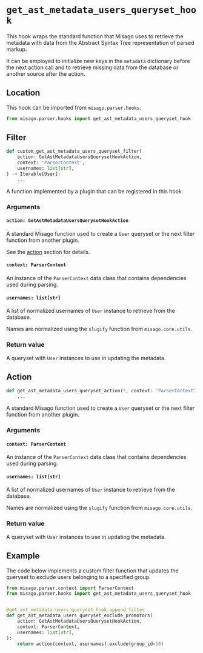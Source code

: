 # `get_ast_metadata_users_queryset_hook`

This hook wraps the standard function that Misago uses to retrieve the metadata with data from the Abstract Syntax Tree representation of parsed markup.

It can be employed to initialize new keys in the `metadata` dictionary before the next action call and to retrieve missing data from the database or another source after the action.


## Location

This hook can be imported from `misago.parser.hooks`:

```python
from misago.parser.hooks import get_ast_metadata_users_queryset_hook
```


## Filter

```python
def custom_get_ast_metadata_users_queryset_filter(
    action: GetAstMetadataUsersQuerysetHookAction,
    context: 'ParserContext',
    usernames: list[str],
) -> Iterable[User]:
    ...
```

A function implemented by a plugin that can be registered in this hook.


### Arguments

#### `action: GetAstMetadataUsersQuerysetHookAction`

A standard Misago function used to create a `User` queryset or the next filter function from another plugin.

See the [action](#action) section for details.


#### `context: ParserContext`

An instance of the `ParserContext` data class that contains dependencies used during parsing.


#### `usernames: list[str]`

A list of normalized usernames of `User` instance to retrieve from the database.

Names are normalized using the `slugify` function from `misago.core.utils`.


### Return value

A queryset with `User` instances to use in updating the metadata.


## Action

```python
def get_ast_metadata_users_queryset_action(*, context: 'ParserContext', usernames: list[str]) -> Iterable[User]:
    ...
```

A standard Misago function used to create a `User` queryset or the next filter function from another plugin.


### Arguments

#### `context: ParserContext`

An instance of the `ParserContext` data class that contains dependencies used during parsing.


#### `usernames: list[str]`

A list of normalized usernames of `User` instance to retrieve from the database.

Names are normalized using the `slugify` function from `misago.core.utils`.


### Return value

A queryset with `User` instances to use in updating the metadata.


## Example

The code below implements a custom filter function that updates the queryset to exclude users belonging to a specified group.

```python
from misago.parser.context import ParserContext
from misago.parser.hooks import get_ast_metadata_users_queryset_hook


@get_ast_metadata_users_queryset_hook.append_filter
def get_ast_metadata_users_queryset_exclude_promotors(
    action: GetAstMetadataUsersQuerysetHookAction,
    context: ParserContext,
    usernames: list[str],
):
    return action(context, usernames).exclude(group_id=10)
```